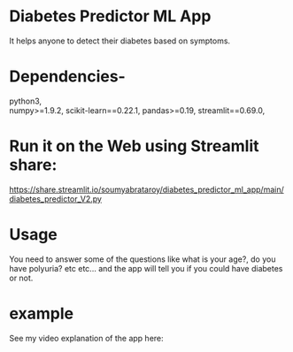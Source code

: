 # Diabetes Predictor ML App
It helps anyone to detect their diabetes based on symptoms.

# Dependencies-
python3,  
numpy>=1.9.2, 
scikit-learn==0.22.1, 
pandas>=0.19, 
streamlit==0.69.0, 

# Run it on the Web using Streamlit share:
https://share.streamlit.io/soumyabrataroy/diabetes_predictor_ml_app/main/diabetes_predictor_V2.py

# Usage
You need to answer some of the questions like what is your age?, do you have polyuria? etc etc... and the app will tell you if you could have diabetes or not.

# example
See my video explanation of the app here:



